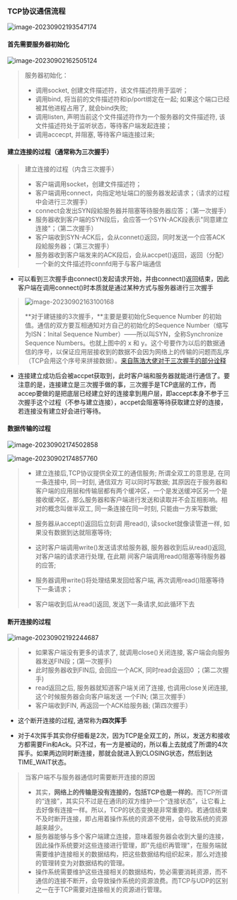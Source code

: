 ### TCP协议通信流程

![image-20230902193547174](https://non1.oss-cn-guangzhou.aliyuncs.com/write1/202309021935242.png)

#### 首先需要服务器初始化

![image-20230902162505124](https://non1.oss-cn-guangzhou.aliyuncs.com/write1/202309021625461.png)



> 服务器初始化：
>
> * 调用socket, 创建文件描述符，该文件描述符用于监听；
> * 调用bind, 将当前的文件描述符和ip/port绑定在一起; 如果这个端口已经被其他进程占用了, 就会bind失败;
> * 调用listen, 声明当前这个文件描述符作为一个服务器的文件描述符, 该文件描述符处于监听状态，等待客户端发起连接；
> * 调用accecpt, 并阻塞, 等待客户端连接过来;

#### 建立连接的过程（通常称为三次握手）

> 建立连接的过程（内含三次握手）
>
> * 客户端调用socket，创建文件描述符；
> * 客户端调用connect，向指定地址端口的服务器发起请求；（请求的过程中会进行三次握手）
> * connect会发出SYN段給服务器并阻塞等待服务器应答；（第一次握手）
> * 服务器收到客户端的SYN段后，会应答一个SYN-ACK段表示"同意建立连接"；（第二次握手）
> * 客户端收到SYN-ACK后，会从connet()返回，同时发送一个应答ACK段給服务器；（第三次握手）
> * 服务器收到客户端发来的ACK段后，会从accpet()返回，返回（分配）一个新的文件描述符connfd用于与客户端通信

* 可以看到三次握手由connect()发起请求开始，并由connect()返回结束，因此客户端在调用connect()时本质就是通过某种方式与服务器进行三次握手

> ![image-20230902163100168](https://non1.oss-cn-guangzhou.aliyuncs.com/write1/202309021631229.png)
>
> **对于建链接的3次握手，**主要是要初始化Sequence Number 的初始值。通信的双方要互相通知对方自己的初始化的Sequence Number（缩写为ISN：Inital Sequence Number）——所以叫SYN，全称Synchronize Sequence Numbers。也就上图中的 x 和 y。这个号要作为以后的数据通信的序号，以保证应用层接收到的数据不会因为网络上的传输的问题而乱序（TCP会用这个序号来拼接数据）。[来自陈浩大佬对于三次握手的部分诠释](https://coolshell.cn/articles/11564.html)

* 连接建立成功后会被accpet获取到，此时客户端和服务器就能进行通信了。要注意的是，连接建立是三次握手做的事，三次握手是TCP底层的工作，而accep要做的是把底层已经建立好的连接拿到用户层，即accept本身不参于三次握手这个过程（不参与建立连接），accpet会阻塞等待获取建立好的连接，若连接没有建立好会进行等待。

#### 数据传输的过程

![image-20230902174502858](https://non1.oss-cn-guangzhou.aliyuncs.com/write1/202309021745063.png)

![image-20230902174857760](https://non1.oss-cn-guangzhou.aliyuncs.com/write1/202309021748851.png)



> * 建立连接后,TCP协议提供全双工的通信服务; 所谓全双工的意思是, 在同一条连接中, 同一时刻, 通信双方 可以同时写数据; 其原因在于服务器和客户端的应用层和传输层都有两个缓冲区，一个是发送缓冲区另一个是接收缓冲区，那么服务器和客户端进行发送和读取并不会互相影响。相对的概念叫做半双工, 同一条连接在同一时刻, 只能由一方来写数据;
>
> * 服务器从accept()返回后立刻调 用read(), 读socket就像读管道一样, 如果没有数据到达就阻塞等待;
> * 这时客户端调用write()发送请求给服务器, 服务器收到后从read()返回,对客户端的请求进行处理, 在此期 间客户端调用read()阻塞等待服务器的应答;
> * 服务器调用write()将处理结果发回给客户端, 再次调用read()阻塞等待下一条请求；
> * 客户端收到后从read()返回, 发送下一条请求,如此循环下去

#### 断开连接的过程

![image-20230902192244687](https://non1.oss-cn-guangzhou.aliyuncs.com/write1/202309021922838.png)

> * 如果客户端没有更多的请求了, 就调用close()关闭连接, 客户端会向服务器发送FIN段；(第一次握手)
> * 此时服务器收到FIN后, 会回应一个ACK, 同时read会返回0 ；(第二次握手)
> * read返回之后, 服务器就知道客户端关闭了连接, 也调用close关闭连接, 这个时候服务器会向客户端发送 一个FIN; (第三次握手）
> * 客户端收到FIN, 再返回一个ACK给服务器; (第四次握手）

* 这个断开连接的过程, 通常称为**四次挥手**

* 对于4次挥手其实你仔细看是2次，因为TCP是全双工的，所以，发送方和接收方都需要Fin和Ack。只不过，有一方是被动的，所以看上去就成了所谓的4次挥手。如果两边同时断连接，那就会就进入到CLOSING状态，然后到达TIME_WAIT状态。

> 当客户端不与服务器通信时需要断开连接的原因
>
> * 其实，**网络上的传输是没有连接的，包括TCP也是一样的**。而TCP所谓的“连接”，其实只不过是在通讯的双方维护一个“连接状态”，让它看上去好像有连接一样。所以，TCP的状态变换是非常重要的。若通信结束不及时断开连接，即占用着操作系统的资源不使用，会导致系统的资源越来越少。
> * 服务器能够与多个客户端建立连接，意味着服务器会收到大量的连接，因此操作系统要对这些连接进行管理，即"先组织再管理"，在服务端就需要维护连接相关的数据结构，把这些数据结构组织起来，那么对连接的管理转变为对数据结构的管理。
> * 操作系统需要维护这些连接相关的数据结构，势必需要消耗资源，而不通信的连接不断开，会导致操作系统的资源浪费。而TCP与UDP的区别之一在于TCP需要对连接相关的资源进行管理。